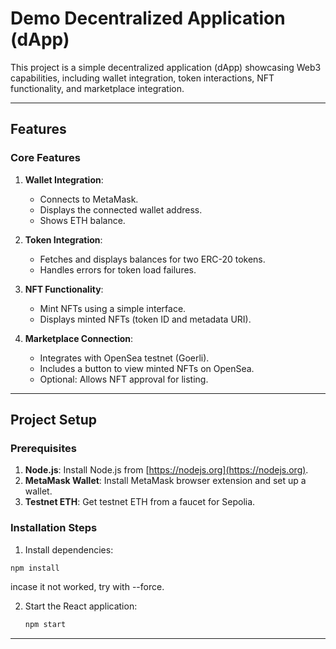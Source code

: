 # Demo Decentralized Application (dApp)

This project is a simple decentralized application (dApp) showcasing Web3 capabilities, including wallet integration, token interactions, NFT functionality, and marketplace integration.

---

## Features

### Core Features
1. **Wallet Integration**:
   - Connects to MetaMask.
   - Displays the connected wallet address.
   - Shows ETH balance.

2. **Token Integration**:
   - Fetches and displays balances for two ERC-20 tokens.
   - Handles errors for token load failures.

3. **NFT Functionality**:
   - Mint NFTs using a simple interface.
   - Displays minted NFTs (token ID and metadata URI).

4. **Marketplace Connection**:
   - Integrates with OpenSea testnet (Goerli).
   - Includes a button to view minted NFTs on OpenSea.
   - Optional: Allows NFT approval for listing.

---

## Project Setup

### Prerequisites
1. **Node.js**: Install Node.js from [https://nodejs.org](https://nodejs.org).
2. **MetaMask Wallet**: Install MetaMask browser extension and set up a wallet.
3. **Testnet ETH**: Get testnet ETH from a faucet for Sepolia.

### Installation Steps
1.  Install dependencies:
   ```bash
   npm install
   ```
   incase it not worked, try with --force.

2. Start the React application:
   ```bash
   npm start
   ```

---